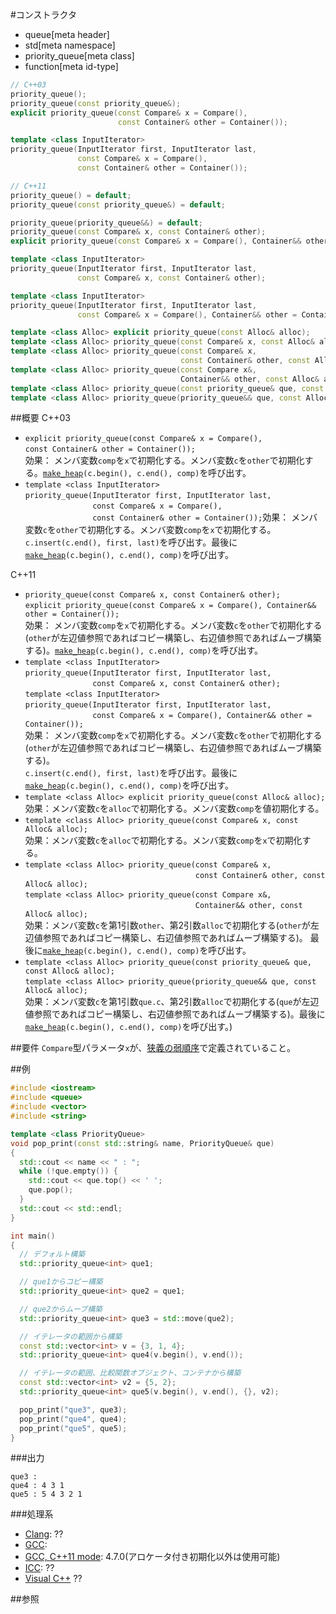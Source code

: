 #コンストラクタ
* queue[meta header]
* std[meta namespace]
* priority_queue[meta class]
* function[meta id-type]

```cpp
// C++03
priority_queue();
priority_queue(const priority_queue&);
explicit priority_queue(const Compare& x = Compare(),
                        const Container& other = Container());

template <class InputIterator>
priority_queue(InputIterator first, InputIterator last,
               const Compare& x = Compare(),
               const Container& other = Container());

// C++11
priority_queue() = default;
priority_queue(const priority_queue&) = default;

priority_queue(priority_queue&&) = default;
priority_queue(const Compare& x, const Container& other);
explicit priority_queue(const Compare& x = Compare(), Container&& other = Container());

template <class InputIterator>
priority_queue(InputIterator first, InputIterator last,
               const Compare& x, const Container& other);

template <class InputIterator>
priority_queue(InputIterator first, InputIterator last,
               const Compare& x = Compare(), Container&& other = Container());

template <class Alloc> explicit priority_queue(const Alloc& alloc);
template <class Alloc> priority_queue(const Compare& x, const Alloc& alloc);
template <class Alloc> priority_queue(const Compare& x,
                                      const Container& other, const Alloc& alloc);
template <class Alloc> priority_queue(const Compare x&,
                                      Container&& other, const Alloc& alloc);
template <class Alloc> priority_queue(const priority_queue& que, const Alloc& alloc);
template <class Alloc> priority_queue(priority_queue&& que, const Alloc& alloc);
```

##概要
C++03
- `explicit priority_queue(const Compare& x = Compare(),`<br/>                        `const Container& other = Container());`<br/>効果： メンバ変数`comp`を`x`で初期化する。メンバ変数`c`を`other`で初期化する。[`make_heap`](/reference/algorithm/make_heap.md)`(c.begin(), c.end(), comp)`を呼び出す。
- `template <class InputIterator>`<br/>`priority_queue(InputIterator first, InputIterator last,`<br/>`               const Compare& x = Compare(),`<br/>`               const Container& other = Container());`効果： メンバ変数`c`を`other`で初期化する。メンバ変数`comp`を`x`で初期化する。`c.insert(c.end(), first, last)`を呼び出す。最後に[`make_heap`](/reference/algorithm/make_heap.md)`(c.begin(), c.end(), comp)`を呼び出す。


C++11
- `priority_queue(const Compare& x, const Container& other);`<br/>`explicit priority_queue(const Compare& x = Compare(), Container&& other = Container());`<br/>効果： メンバ変数`comp`を`x`で初期化する。メンバ変数`c`を`other`で初期化する(`other`が左辺値参照であればコピー構築し、右辺値参照であればムーブ構築する)。[`make_heap`](/reference/algorithm/make_heap.md)`(c.begin(), c.end(), comp)`を呼び出す。
- `template <class InputIterator>`<br/>`priority_queue(InputIterator first, InputIterator last,`<br/>`               const Compare& x, const Container& other);`<br/>`template <class InputIterator>`<br/>`priority_queue(InputIterator first, InputIterator last,`<br/>`               const Compare& x = Compare(), Container&& other = Container());`<br/>効果： メンバ変数`comp`を`x`で初期化する。メンバ変数`c`を`other`で初期化する(`other`が左辺値参照であればコピー構築し、右辺値参照であればムーブ構築する)。<br/>`c.insert(c.end(), first, last)`を呼び出す。最後に[`make_heap`](/reference/algorithm/make_heap.md)`(c.begin(), c.end(), comp)`を呼び出す。
- `template <class Alloc> explicit priority_queue(const Alloc& alloc);`<br/>効果：メンバ変数`c`を`alloc`で初期化する。メンバ変数`comp`を値初期化する。
- `template <class Alloc> priority_queue(const Compare& x, const Alloc& alloc);`<br/>効果：メンバ変数`c`を`alloc`で初期化する。メンバ変数`comp`を`x`で初期化する。
- `template <class Alloc> priority_queue(const Compare& x,`<br/>`                                      const Container& other, const Alloc& alloc);`<br/>`template <class Alloc> priority_queue(const Compare x&,`<br/>`                                      Container&& other, const Alloc& alloc);`<br/>効果：メンバ変数`c`を第1引数`other`、第2引数`alloc`で初期化する(`other`が左辺値参照であればコピー構築し、右辺値参照であればムーブ構築する)。 最後に[`make_heap`](/reference/algorithm/make_heap.md)`(c.begin(), c.end(), comp)`を呼び出す。 
- `template <class Alloc> priority_queue(const priority_queue& que, const Alloc& alloc);`<br/>`template <class Alloc> priority_queue(priority_queue&& que, const Alloc& alloc);`<br/>効果：メンバ変数`c`を第1引数`que.c`、第2引数`alloc`で初期化する(`que`が左辺値参照であればコピー構築し、右辺値参照であればムーブ構築する)。最後に[`make_heap`](/reference/algorithm/make_heap.md)`(c.begin(), c.end(), comp)`を呼び出す。)


##要件
`Compare`型パラメータ`x`が、[狭義の弱順序](/reference/algorithm.md#strict-weak-ordering)で定義されていること。


##例
```cpp
#include <iostream>
#include <queue>
#include <vector>
#include <string>

template <class PriorityQueue>
void pop_print(const std::string& name, PriorityQueue& que)
{
  std::cout << name << " : ";
  while (!que.empty()) {
    std::cout << que.top() << ' ';
    que.pop();
  }
  std::cout << std::endl;
}

int main()
{
  // デフォルト構築
  std::priority_queue<int> que1;

  // que1からコピー構築
  std::priority_queue<int> que2 = que1;

  // que2からムーブ構築
  std::priority_queue<int> que3 = std::move(que2);

  // イテレータの範囲から構築
  const std::vector<int> v = {3, 1, 4};
  std::priority_queue<int> que4(v.begin(), v.end());

  // イテレータの範囲、比較関数オブジェクト、コンテナから構築
  const std::vector<int> v2 = {5, 2};
  std::priority_queue<int> que5(v.begin(), v.end(), {}, v2);

  pop_print("que3", que3);
  pop_print("que4", que4);
  pop_print("que5", que5);
}
```

###出力
```
que3 : 
que4 : 4 3 1 
que5 : 5 4 3 2 1 
```

###処理系
- [Clang](/implementation.md#clang): ??
- [GCC](/implementation.md#gcc): 
- [GCC, C++11 mode](/implementation.md#gcc): 4.7.0(アロケータ付き初期化以外は使用可能)
- [ICC](/implementation.md#icc): ??
- [Visual C++](/implementation.md#visual_cpp) ??


##参照



